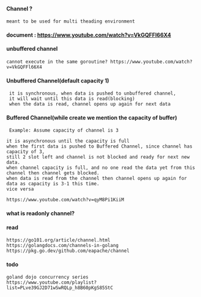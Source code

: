 #### Channel ?

	meant to be used for multi theading environment

#### document : https://www.youtube.com/watch?v=VkGQFFl66X4

#### unbuffered channel 

	cannot execute in the same goroutine? https://www.youtube.com/watch?v=VkGQFFl66X4

#### Unbuffered Channel(default capacity 1)
	
     it is synchronous, when data is pushed to unbuffered channel, 
     it will wait until this data is read(blocking)
     when the data is read, channel opens up again for next data 

#### Buffered Channel(while create we mention the capacity of buffer)
	
     Example: Assume capacity of channel is 3  
     
  	it is asynchronous until the capacity is full  
  	when the first data is pushed to Buffered Channel, since channel has capacity of 3,   
   	still 2 slot left and channel is not blocked and ready for next new data.  
  	when channel capacity is full, and no one read the data yet from this channel then channel gets blocked.
  	when data is read from the channel then channel opens up again for data as capacity is 3-1 this time. 
   	vice versa
  	
  	https://www.youtube.com/watch?v=qyM8Pi1KiiM

#### what is readonly channel?

#### read

	https://go101.org/article/channel.html
 	https://golangdocs.com/channels-in-golang
 	https://pkg.go.dev/github.com/eapache/channel

#### todo
	
	goland dojo concurrency series
	https://www.youtube.com/playlist?list=PLve39GJ2D71wSwRQLp_h8B60pKgS85StC
